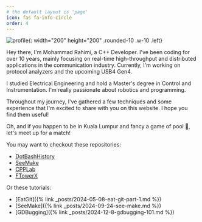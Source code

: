 ```yaml
---
# the default layout is 'page'
icon: fas fa-info-circle
order: 4
---
```


![profile](https://gravatar.com/avatar/3a648617ab98198334f03c560bfbdf5e4923ab08c60132fa9f6da5f2048ebeb0?s=200){: width="200" height="200" .rounded-10 .w-10 .left}

Hey there, I'm Mohammad Rahimi, a C++ Developer. I've been coding for over 10
years, mainly focusing on real-time high-throughput and distributed applications
in the communication industry. Currently, I'm working on protocol analyzers and
the upcoming USB4 Gen4.

I studied Electrical Engineering and hold a Master's degree in Control and
Instrumentation. I'm really passionate about robotics and programming.

Throughout my journey, I've gathered a few techniques and some experience that
I'm excited to share with you on this website. I hope you find them useful!

Oh, and if you happen to be in Kuala Lumpur and fancy a game of pool 🎱, let's
meet up for a match!

You may want to checkout these repositories:

- [DotBashHistory][dot-bash-history-repo]
- [SeeMake][seemake-repo]
- [CPPLab][cpp-lab-repo]
- [FTowerX][ftowerx-repo]

Or these tutorials:

- [EatGit]({% link _posts/2024-05-08-eat-git-part-1.md %})
- [SeeMake]({% link _posts/2024-09-24-see-make.md %})
- [GDBugging]({% link _posts/2024-12-8-gdbugging-101.md %})

[dot-bash-history-repo]: https://github.com/MhmRhm/DotBashHistory
[cpp-lab-repo]: https://github.com/MhmRhm/cpplab
[seemake-repo]: https://github.com/MhmRhm/SeeMake
[ftowerx-repo]: https://github.com/MhmRhm/FTowerX